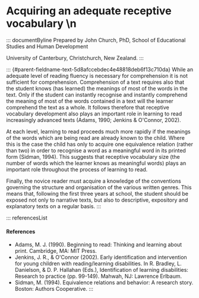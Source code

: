 # Acquiring an adequate receptive vocabulary \n

::: documentByline
Prepared by John Church, PhD, School of Educational Studies and Human
Development

University of Canterbury, Christchurch, New Zealand.
:::

::: {#parent-fieldname-text-5d8afccebdec4e48818deb6f13c710da}
While an adequate level of reading fluency is necessary for
comprehension it is not sufficient for comprehension. Comprehension of a
text requires also that the student knows (has learned) the meanings of
most of the words in the text. Only if the student can instantly
recognise and instantly comprehend the meaning of most of the words
contained in a text will the learner comprehend the text as a whole. It
follows therefore that receptive vocabulary development also plays an
important role in learning to read increasingly advanced texts (Adams,
1990; Jenkins & O\'Connor, 2002).

At each level, learning to read proceeds much more rapidly if the
meanings of the words which are being read are already known to the
child. Where this is the case the child has only to acquire one
equivalence relation (rather than two) in order to recognise a word as a
meaningful word in its printed form (Sidman, 1994). This suggests that
receptive vocabulary size (the number of words which the learner knows
as meaningful words) plays an important role throughout the process of
learning to read.

Finally, the novice reader must acquire a knowledge of the conventions
governing the structure and organisation of the various written genres.
This means that, following the first three years at school, the student
should be exposed not only to narrative texts, but also to descriptive,
expository and explanatory texts on a regular basis.
:::

::: referencesList
#### References

-   Adams, M. J. (1990). Beginning to read: Thinking and learning about
    print. Cambridge, MA: MIT Press.
-   Jenkins, J. R., & O\'Connor (2002). Early identification and
    intervention for young children with reading/learning disabilities.
    In R. Bradley, L. Danielson, & D. P. Hallahan (Eds.), Identification
    of learning disabilities: Research to practice (pp. 99-149). Mahwah,
    NJ: Lawrence Erlbaum.
-   Sidman, M. (1994). Equivalence relations and behavior: A research
    story. Boston: Authors Cooperative.
:::
